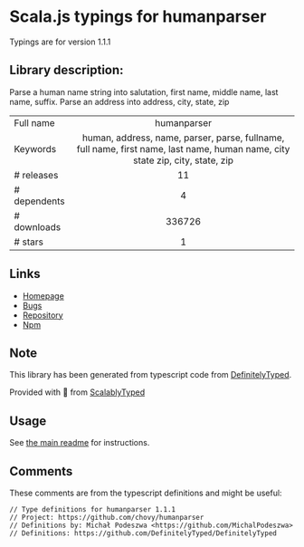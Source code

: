 
# Scala.js typings for humanparser

Typings are for version 1.1.1

## Library description:
Parse a human name string into salutation, first name, middle name, last name, suffix. Parse an address into address, city, state, zip

|                    |                 |
| ------------------ | :-------------: |
| Full name          | humanparser |
| Keywords           | human, address, name, parser, parse, fullname, full name, first name, last name, human name, city state zip, city, state, zip |
| # releases         | 11 |
| # dependents       | 4 |
| # downloads        | 336726 |
| # stars            | 1 |

## Links
- [Homepage](https://github.com/chovy/humanparser#readme)
- [Bugs](https://github.com/chovy/humanparser/issues)
- [Repository](https://github.com/chovy/humanparser)
- [Npm](https://www.npmjs.com/package/humanparser)
    


## Note
This library has been generated from typescript code from [DefinitelyTyped](https://definitelytyped.org).

Provided with :purple_heart: from [ScalablyTyped](https://github.com/oyvindberg/ScalablyTyped)

## Usage
See [the main readme](../../readme.md) for instructions.

## Comments

These comments are from the typescript definitions and might be useful:
```
// Type definitions for humanparser 1.1.1
// Project: https://github.com/chovy/humanparser
// Definitions by: Michał Podeszwa <https://github.com/MichalPodeszwa>
// Definitions: https://github.com/DefinitelyTyped/DefinitelyTyped

```

